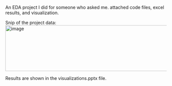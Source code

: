 An EDA project I did for someone who asked me.
attached code files, excel results, and visualization.

Snip of the project data:
<img width="876" height="144" alt="image" src="https://github.com/user-attachments/assets/43cb8e1f-5025-4b8d-bbbd-fe46877fabe0" />

Results are shown in the visualizations.pptx file.
